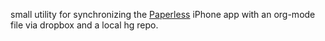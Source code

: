 small utility for synchronizing the
[Paperless](http://crushapps.com/paperless/) iPhone app with an
org-mode file via dropbox and a local hg repo.

